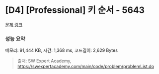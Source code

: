 # [D4] [Professional] 키 순서 - 5643 

[문제 링크](https://swexpertacademy.com/main/code/problem/problemDetail.do?contestProbId=AWXQsLWKd5cDFAUo) 

### 성능 요약

메모리: 91,444 KB, 시간: 1,368 ms, 코드길이: 2,629 Bytes



> 출처: SW Expert Academy, https://swexpertacademy.com/main/code/problem/problemList.do